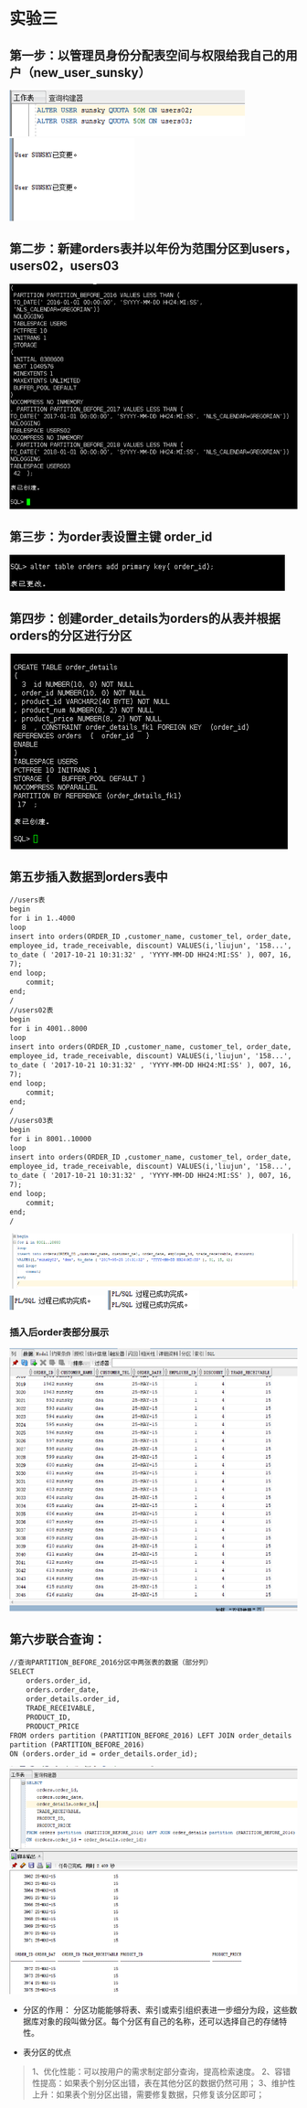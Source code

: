 # 实验三

## 第一步：以管理员身份分配表空间与权限给我自己的用户（new_user_sunsky）  

![自定义运行结果](https://github.com/sunsky0c/Oracle/raw/master/test3/37.png)
![自定义运行结果](https://github.com/sunsky0c/Oracle/raw/master/test3/38.png)

## 第二步：新建orders表并以年份为范围分区到users，users02，users03  

![自定义运行结果](https://github.com/sunsky0c/Oracle/raw/master/test3/21.PNG)

##  第三步：为order表设置主键 order_id

![自定义运行结果](https://github.com/sunsky0c/Oracle/raw/master/test3/22.PNG)

##  第四步：创建order_details为orders的从表并根据orders的分区进行分区  

![自定义运行结果](https://github.com/sunsky0c/Oracle/raw/master/test3/23.PNG)

## 第五步插入数据到orders表中  

```
//users表
begin
for i in 1..4000
loop   
insert into orders(ORDER_ID ,customer_name, customer_tel, order_date, employee_id, trade_receivable, discount) VALUES(i,'liujun', '158...', to_date ( '2017-10-21 10:31:32' , 'YYYY-MM-DD HH24:MI:SS' ), 007, 16, 7);
end loop;
    commit;
end;
/
//users02表
begin
for i in 4001..8000
loop   
insert into orders(ORDER_ID ,customer_name, customer_tel, order_date, employee_id, trade_receivable, discount) VALUES(i,'liujun', '158...', to_date ( '2017-10-21 10:31:32' , 'YYYY-MM-DD HH24:MI:SS' ), 007, 16, 7);
end loop;
    commit;
end;
/
//users03表
begin
for i in 8001..10000
loop   
insert into orders(ORDER_ID ,customer_name, customer_tel, order_date, employee_id, trade_receivable, discount) VALUES(i,'liujun', '158...', to_date ( '2017-10-21 10:31:32' , 'YYYY-MM-DD HH24:MI:SS' ), 007, 16, 7);
end loop;
    commit;
end;
/
```

![自定义运行结果](https://github.com/sunsky0c/Oracle/raw/master/test3/39.png)
![自定义运行结果](https://github.com/sunsky0c/Oracle/raw/master/test3/40.png)
![自定义运行结果](https://github.com/sunsky0c/Oracle/raw/master/test3/41.png)

### 插入后order表部分展示

![自定义运行结果](https://github.com/sunsky0c/Oracle/raw/master/test3/42.png)

## 第六步联合查询：  

```
//查询PARTITION_BEFORE_2016分区中两张表的数据（部分列）
SELECT
    orders.order_id,
    orders.order_date,
    order_details.order_id,
    TRADE_RECEIVABLE,
    PRODUCT_ID,
    PRODUCT_PRICE
FROM orders partition (PARTITION_BEFORE_2016) LEFT JOIN order_details partition (PARTITION_BEFORE_2016)
ON (orders.order_id = order_details.order_id);
```
![自定义运行结果](https://github.com/sunsky0c/Oracle/raw/master/test3/51.png)

- 分区的作用：
分区功能能够将表、索引或索引组织表进一步细分为段，这些数据库对象的段叫做分区。每个分区有自己的名称，还可以选择自己的存储特性。

- 表分区的优点 

> 1、优化性能：可以按用户的需求制定部分查询，提高检索速度。 
> 2、容错性提高：如果表个别分区出错，表在其他分区的数据仍然可用； 
> 3、维护性上升：如果表个别分区出错，需要修复数据，只修复该分区即可； 


